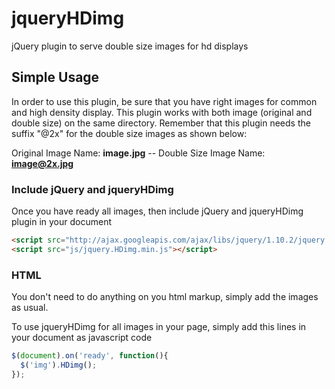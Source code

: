 jqueryHDimg
===========

jQuery plugin to serve double size images for hd displays


Simple Usage
-------------
In order to use this plugin, be sure that you have right images for common and high density display.
This plugin works with both image (original and double size) on the same directory. Remember that this plugin needs the suffix "@2x" for the double size images as shown below:

Original Image Name: **image.jpg** -- Double Size Image Name: **image@2x.jpg**

### Include jQuery and jqueryHDimg
Once you have ready all images, then include jQuery and jqueryHDimg plugin in your document

```html
<script src="http://ajax.googleapis.com/ajax/libs/jquery/1.10.2/jquery.min.js"></script>
<script src="js/jquery.HDimg.min.js"></script>
```

### HTML
You don't need to do anything on you html markup, simply add the images as usual. 

To use jqueryHDimg for all images in your page, simply add this lines in your document as javascript code

```javascript
$(document).on('ready', function(){
  $('img').HDimg();
});
```

	

